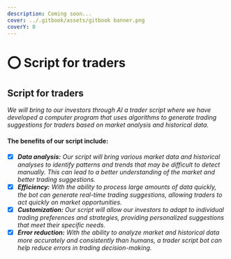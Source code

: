 ```yaml
---
description: Coming soon...
cover: ../.gitbook/assets/gitbook banner.png
coverY: 0
---
```


# ⭕ Script for traders

## Script for traders

_We will bring to our investors through AI a trader script where we have developed a computer program that uses algorithms to generate trading suggestions for traders based on market analysis and historical data._

#### The benefits of our script include:

* [x] _**Data analysis:** Our script will bring various market data and historical analyses to identify patterns and trends that may be difficult to detect manually. This can lead to a better understanding of the market and better trading suggestions._
* [x] _**Efficiency:** With the ability to process large amounts of data quickly, the bot can generate real-time trading suggestions, allowing traders to act quickly on market opportunities._
* [x] _**Customization:** Our script will allow our investors to adapt to individual trading preferences and strategies, providing personalized suggestions that meet their specific needs._
* [x] _**Error reduction:** With the ability to analyze market and historical data more accurately and consistently than humans, a trader script bot can help reduce errors in trading decision-making._
